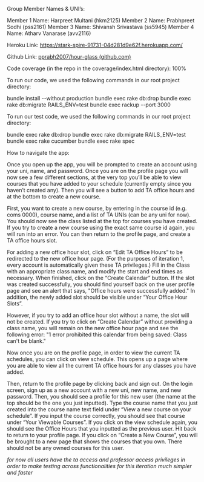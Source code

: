 Group Member Names & UNI’s:

Member 1 Name: Harpreet Multani (hkm2125)
Member 2 Name: Prabhpreet Sodhi (pss2161)
Member 3 Name: Shivansh Srivastava (ss5945)
Member 4 Name: Atharv Vanarase (avv2116)

Heroku Link: https://stark-spire-91731-04d281d9e62f.herokuapp.com/ 

Github Link: [pprabh2007/hour-glass (github.com)](https://github.com/pprabh2007/hour-glass)

Code coverage (in the repo in the coverage/index.html directory): 100%

To run our code, we used the following commands in our root project directory:

bundle install --without production
bundle exec rake db:drop
bundle exec rake db:migrate RAILS_ENV=test
bundle exec rackup --port 3000

To run our test code, we used the following commands in our root project directory:

bundle exec rake db:drop
bundle exec rake db:migrate RAILS_ENV=test
bundle exec rake cucumber
bundle exec rake spec

How to navigate the app:

Once you open up the app, you will be prompted to create an account using your uni, name, and password.
Once you are on the profile page you will now see a few different sections, at the very top you’ll be able to view courses that you have added to your schedule (currently empty since you haven’t created any). Then you will see a button to add TA office hours and at the bottom to create a new course.

First, you want to create a new course, by entering in the course id (e.g. coms 0000), course name, and a list of TA UNIs (can be any uni for now). You should now see the class listed at the top for courses you have created. If you try to create a new course using the exact same course id again, you will run into an error. You can then return to the profile page, and create a TA office hours slot.

For adding a new office hour slot, click on “Edit TA Office Hours” to be redirected to the new office hour page. (For the purposes of iteration 1, every account is automatically given these TA privileges.) Fill in the Class with an appropriate class name, and modify the start and end times as necessary. When finished, click on the “Create Calendar” button. If the slot was created successfully, you should find yourself back on the user profile page and see an alert that says, "Office hours were successfully added." In addition, the newly added slot should be visible under “Your Office Hour Slots”.

However, if you try to add an office hour slot without a name, the slot will not be created. If you try to click on “Create Calendar” without providing a class name, you will remain on the new office hour page and see the following error: "1 error prohibited this calendar from being saved: Class can't be blank."


Now once you are on the profile page, in order to view the current TA schedules, you can click on view schedule. This opens up a page where you are able to view all the current TA office hours for any classes you have added.

Then, return to the profile page by clicking back and sign out. On the login screen, sign up as a new account with a new uni, new name, and new password. Then, you should see a profile for this new user (the name at the top should be the one you just inputted). Type the course name that you just created into the course name text field under “View a new course on your schedule”. If you input the course correctly, you should see that course under “Your Viewable Courses”. If you click on the view schedule again, you should see the Office Hours that you inputted as the previous user. Hit back to return to your profile page. If you click on “Create a New Course”, you will be brought to a new page that shows the courses that you own. There should not be any owned courses for this user.

*for now all users have the ta access and professor access privileges in order to make testing across functionalities for this iteration much simpler and faster*
